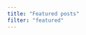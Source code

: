 ```yaml
---
title: "Featured posts"
filter: "featured"
---
```


<!-- Any content here will be prepended to the home page -->